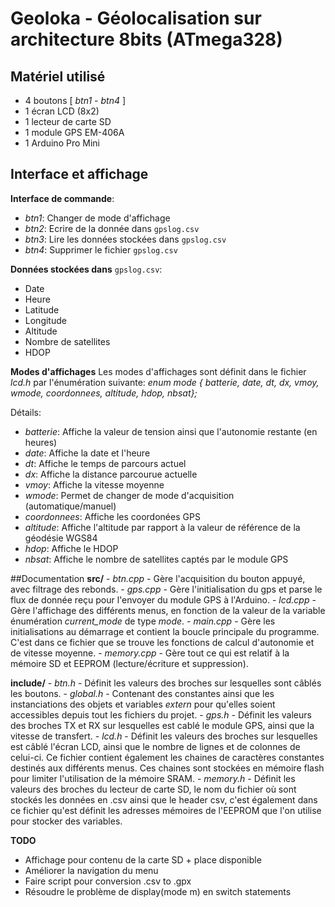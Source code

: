 # Geoloka - Géolocalisation sur architecture 8bits (ATmega328)

## Matériel utilisé
- 4 boutons [ _btn1_ - _btn4_ ]
- 1 écran LCD (8x2)
- 1 lecteur de carte SD
- 1 module GPS EM-406A
- 1 Arduino Pro Mini

## Interface et affichage

**Interface de commande**:
- _btn1_: Changer de mode d'affichage
- _btn2_: Ecrire de la donnée dans `gpslog.csv`
- _btn3_: Lire les données stockées dans `gpslog.csv`
- _btn4_: Supprimer le fichier `gpslog.csv`

**Données stockées dans** `gpslog.csv`:
- Date
- Heure
- Latitude
- Longitude
- Altitude
- Nombre de satellites
- HDOP

**Modes d'affichages**
Les modes d'affichages sont définit dans le fichier _lcd.h_ par l'énumération suivante:
_enum mode { batterie, date, dt, dx, vmoy, wmode, coordonnees, altitude, hdop, nbsat};_

Détails:
- _batterie_: Affiche la valeur de tension ainsi que l'autonomie restante (en heures)
- _date_: Affiche la date et l'heure
- _dt_: Affiche le temps de parcours actuel
- _dx_: Affiche la distance parcourue actuelle
- _vmoy_: Affiche la vitesse moyenne
- _wmode_: Permet de changer de mode d'acquisition (automatique/manuel)
- _coordonnees_: Affiche les coordonées GPS
- _altitude_: Affiche l'altitude par rapport à la valeur de référence de la géodésie WGS84
- _hdop_: Affiche le HDOP
- _nbsat_: Affiche le nombre de satellites captés par le module GPS

##Documentation
  **src/**
    - _btn.cpp_ - Gère l'acquisition du bouton appuyé, avec filtrage des rebonds.
    - _gps.cpp_ - Gère l'initialisation du gps et parse le flux de donnée reçu pour l'envoyer du module GPS à l'Arduino.
    - _lcd.cpp_ - Gère l'affichage des différents menus, en fonction de la valeur de la variable énumération _current_mode_ de type _mode_.
    - _main.cpp_ - Gère les initialisations au démarrage et contient la boucle principale du programme. C'est dans ce fichier que se trouve les fonctions de calcul d'autonomie et de vitesse moyenne.
    - _memory.cpp_ - Gère tout ce qui est relatif à la mémoire SD et EEPROM (lecture/écriture et suppression).

**include/**
    - _btn.h_ - Définit les valeurs des broches sur lesquelles sont câblés les boutons.
    - _global.h_ - Contenant des constantes ainsi que les instanciations des objets et variables _extern_ pour qu'elles soient accessibles depuis tout les fichiers du projet.
    - _gps.h_ - Définit les valeurs des broches TX et RX sur lesquelles est cablé le module GPS, ainsi que la vitesse de transfert.
    - _lcd.h_ - Définit les valeurs des broches sur lesquelles est câblé l'écran LCD, ainsi que le nombre de lignes et de colonnes de celui-ci.
    Ce fichier contient également les chaines de caractères constantes destinés aux différents menus. Ces chaines sont stockées en mémoire flash pour limiter
    l'utilisation de la mémoire SRAM.
    - _memory.h_ - Définit les valeurs des broches du lecteur de carte SD, le nom du fichier où sont stockés les données en .csv ainsi que le header csv,
    c'est également dans ce fichier qu'est définit les adresses mémoires de l'EEPROM que l'on utilise pour stocker des variables.



**TODO**
- Affichage pour contenu de la carte SD + place disponible
- Améliorer la navigation du menu
- Faire script pour conversion .csv to .gpx
- Résoudre le problème de display(mode m) en switch statements
